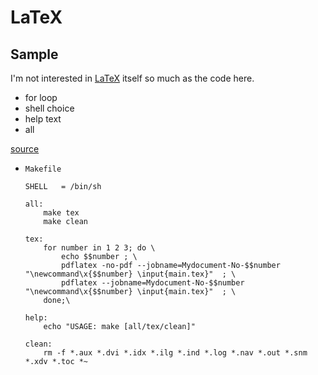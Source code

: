 # LaTeX

## Sample

I'm not interested in [LaTeX](https://en.wikipedia.org/wiki/LaTeX) itself so much as the code here.

- for loop
- shell choice
- help text
- all

[source](https://tex.stackexchange.com/questions/399330/how-to-write-a-makefile-in-windows-to-compile-a-latex-document-using-a-loop)

- `Makefile`
    ```make
    SHELL   = /bin/sh

    all:
        make tex
        make clean

    tex:
        for number in 1 2 3; do \
            echo $$number ; \
            pdflatex -no-pdf --jobname=Mydocument-No-$$number "\newcommand\x{$$number} \input{main.tex}"  ; \
            pdflatex --jobname=Mydocument-No-$$number "\newcommand\x{$$number} \input{main.tex}"  ; \
        done;\

    help:
        echo "USAGE: make [all/tex/clean]"

    clean:
        rm -f *.aux *.dvi *.idx *.ilg *.ind *.log *.nav *.out *.snm *.xdv *.toc *~
    ```
